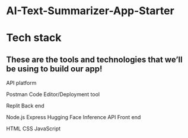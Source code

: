 # AI-Text-Summarizer-App-Starter
<h1>Tech stack</h1>
<h2>These are the tools and technologies that we’ll be using to build our app!</h2>

API platform

Postman
Code Editor/Deployment tool

Replit 
Back end

Node.js
Express
Hugging Face Inference API
Front end

HTML
CSS
JavaScript
